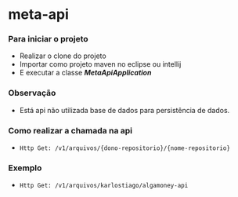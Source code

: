 # meta-api

### Para iniciar o projeto
  * Realizar o clone do projeto
  * Importar como projeto maven no eclipse ou intellij
  * E executar a classe <b><i>MetaApiApplication</i></b>

### Observação
 * Está api não utilizada base de dados para persistência de dados.
 
### Como realizar a chamada na api
 * `Http Get: /v1/arquivos/{dono-repositorio}/{nome-repositorio}`
 
### Exemplo
  * `Http Get: /v1/arquivos/karlostiago/algamoney-api`
